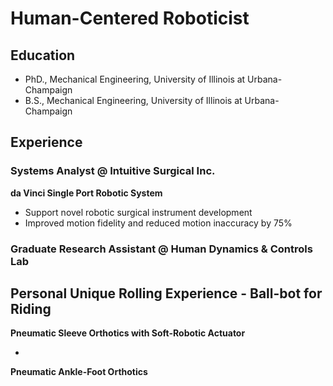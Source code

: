 # Human-Centered Roboticist

## Education

- PhD., Mechanical Engineering, University of Illinois at Urbana-Champaign
- B.S., Mechanical Engineering, University of Illinois at Urbana-Champaign 


## Experience

### Systems Analyst @ Intuitive Surgical Inc.

**da Vinci Single Port Robotic System**

- Support novel robotic surgical instrument development
- Improved motion fidelity and reduced motion inaccuracy by 75%

### Graduate Research Assistant @ Human Dynamics & Controls Lab

**Personal Unique Rolling Experience - Ball-bot for Riding**
-

**Pneumatic Sleeve Orthotics with Soft-Robotic Actuator**

- 

**Pneumatic Ankle-Foot Orthotics**

